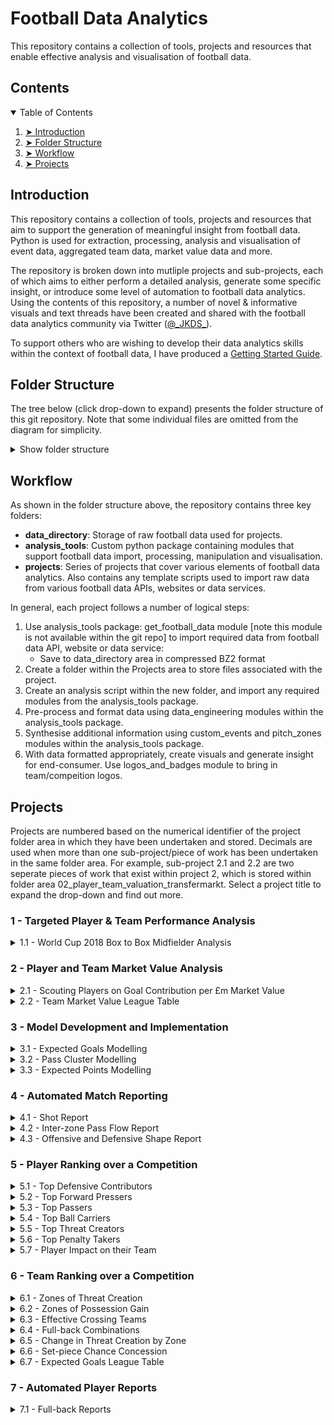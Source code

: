 # Football Data Analytics
This repository contains a collection of tools, projects and resources that enable effective analysis and visualisation of football data.

## Contents

<details open="open">
  <summary>Table of Contents</summary>
  <ol>
    <li><a href="#introduction"> ➤ Introduction</a></li>
    <li><a href="#folder-structure"> ➤ Folder Structure</a></li>
    <li><a href="#workflow"> ➤ Workflow</a></li>
    <li><a href="#projects"> ➤ Projects</a></li>
  </ol>
</details>

## Introduction
This repository contains a collection of tools, projects and resources that aim to support the generation of meaningful insight from football data. Python is used for extraction, processing, analysis and visualisation of event data, aggregated team data, market value data and more.

The repository is broken down into mutliple projects and sub-projects, each of which aims to either perform a detailed analysis, generate some specific insight, or introduce some level of automation to football data analytics. Using the contents of this repository, a number of novel & informative visuals and text threads have been created and shared with the football data analytics community via Twitter ([@\_JKDS\_](https://twitter.com/_JKDS_)).

To support others who are wishing to develop their data analytics skills within the context of football data, I have produced a [Getting Started Guide](https://github.com/jakeyk11/football-data-analytics/blob/main/Getting%20Started%20with%20Football%20Analytics.md).

## Folder Structure

The tree below (click drop-down to expand) presents the folder structure of this git repository. Note that some individual files are omitted from the diagram for simplicity.

<details>
<summary>Show folder structure</summary>


    football-data-analytics
    │
    ├── analysis_tools
    │   ├── __init__.py
    │   ├── get_football_data.py [not included in git repo]
    │   ├── logos_and_badges.py
    │   ├── models.py    
    │   ├── pitch_zones.py
    │   ├── statsbomb_custom_events.py
    │   ├── statsbomb_data_engineering.py
    │   ├── whoscored_custom_events.py
    │   ├── whoscored_data_engineering.py
    │   ├── wyscout_data_engineering.py   
    │ 
    ├── data_directory
    │   ├── leaguetable_data
    │   ├── misc_data
    │   │   ├── articles
    │   │   ├── images
    │   ├── statsbomb_data [contents not included in git repo]
    │   ├── transfermarkt_data
    │   ├── whoscored_data [contents not included in git repo]
    │   ├── wyscout_data
    │ 
    ├── model_directory
    │   ├── pass_cluster_model
    │   │   ├── PassClusterModel65.joblib
    │   ├── xg_model
    │   │   ├── log_regression_xg_model.joblib
    │
    ├── projects
    │   ├── 00_data_import_and_misc_work
    │   │   ├── download_yt_video.py 
    │   │   ├── import_data_fbref.py
    │   │   ├── import_data_leaguetable.py
    │   │   ├── import_data_whoscored.py
    │   │   ├── scrape_data_transfermarkt.py
    │   │   ├── misc_work
    │   ├── 01_wc2018_box2box_mids
    │   │   ├── worldcup_b2b_mids.py
    │   ├── 02_player_team_valuation
    │   │   ├── team_player_value_analysis.py
    │   ├── 03_model_development_and_implementation
    │   │   ├── pass_cluster_data_collection.py
    │   │   ├── shot_xg_plot.py
    │   │   ├── xg_log_regression_model.py
    │   │   ├── xg_neural_network.py  
    │   ├── 04_match_reports
    │   │   ├── off_def_shape_report_ws.py
    │   │   ├── pass_report_ws.py
    │   │   ├── shot_report_understat.py     
    │   ├── 05_competition_reports_top_players
    │   │   ├── player_defensive_contribution.py
    │   │   ├── player_effective_carriers.py
    │   │   ├── player_effective_passers.py
    │   │   ├── player_high_defensive_actions.py    
    │   │   ├── player_impact_on_team.py    
    │   │   ├── player_penalty_takers.py
    │   │   ├── player_threat_creators.py
    │   │   ├── player_threat_creators_zonal_comparison.py
    │   ├── 06_competition_reports_top_teams
    │   │   ├── team_ball_winning.py
    │   │   ├── team_common_zonal_actions.py
    │   │   ├── team_cross_success.py   
    │   │   ├── team_delta_threat_creation.py
    │   │   ├── team_fullback_combinations.py
    │   │   ├── team_setpiece_shot_concession.py
    │   │   ├── team_threat_creation.py
    │   │   ├── xg_league_table_sb.py    
    │   ├── 07_player_reports
    │   │   ├── advanced_swarm_radar.py
    │   │   ├── player_report_fullback.py
    │   ├── 08_evolution_of_shooting
    │   │   ├── shot_characteristics_trending.py
    │   ├── 09_league_position_metric_correlation
    │   │   ├── team_metric_pts_correlation.py
    │   ├── 10_team_buildup_passes
    │   │   ├── team_pass_tendencies.py
    │   ├── 11_justice_league
    │   │   ├── justice_league.py
    │   ├── 99_private_work
    │
    ├── .gitignore
    │
    ├── Getting Started with Football Analytics.md
    │     
    ├── LICENSE 
    │ 
    ├── README.md 

</details>

## Workflow

As shown in the folder structure above, the repository contains three key folders:
- **data_directory**: Storage of raw football data used for projects.
- **analysis_tools**: Custom python package containing modules that support football data import, processing, manipulation and visualisation.
- **projects**: Series of projects that cover various elements of football data analytics. Also contains any template scripts used to import raw data from various football data APIs, websites or data services.

In general, each project follows a number of logical steps:
1. Use analysis_tools package: get_football_data module [note this module is not available within the git repo] to import required data from football data API, website or data service:
    * Save to data_directory area in compressed BZ2 format
2. Create a folder within the Projects area to store files associated with the project.
3. Create an analysis script within the new folder, and import any required modules from the analysis_tools package.
4. Pre-process and format data using data_engineering modules within the analysis_tools package.
5. Synthesise additional information using custom_events and pitch_zones modules within the analysis_tools package.
6. With data formatted appropriately, create visuals and generate insight for end-consumer. Use logos_and_badges module to bring in team/compeition logos.

## Projects

Projects are numbered based on the numerical identifier of the project folder area in which they have been undertaken and stored. Decimals are used when more than one sub-project/piece of work has been undertaken in the same folder area. For example, sub-project 2.1 and 2.2 are two seperate pieces of work that exist within project 2, which is stored within folder area 02_player_team_valuation_transfermarkt. Select a project title to expand the drop-down and find out more.

### 1 - Targeted Player & Team Performance Analysis

<details>
<summary>1.1 - World Cup 2018 Box to Box Midfielder Analysis</summary>

\
**Data Source:** Statsbomb & FIFA Match Reports

**Project Area:** [01_wc2018_box2box_mids](https://github.com/jakeyk11/football-data-analytics/tree/main/projects/01_wc2018_box2box_mids)

**Code:** [worldcup_b2b_mids.py](https://github.com/jakeyk11/football-data-analytics/blob/main/projects/01_wc2018_box2box_mids/worldcup_b2b_mids.py)

**Summary and Output:** An investigation of the most effective box to box midfielders at the 2018 World Cup. A number of custom metrics are used to score central midfielders in ball winning, ball retention & creativity, and mobility. A good box to box midfielder is defined as a central midfielder that excels in each of these areas.

<p align="center">
  <img width="45%" src="./data_directory/misc_data/images/example-1-1-1.png"> &nbsp &nbsp 
  <img width="45%" src="./data_directory/misc_data/images/example-1-1-2.png">
</p>
<p align="center">
  <img width="45%" src="./data_directory/misc_data/images/example-1-1-3.png">
</p>

</details>

### 2 - Player and Team Market Value Analysis

<details>
<summary>2.1 - Scouting Players on Goal Contribution per £m Market Value</summary>

\
**Data Source:** Transfermarkt

**Project Area:** [00_data_import_and_misc_work](https://github.com/jakeyk11/football-data-analytics/tree/main/projects/00_data_import_and_misc_work) & [02_player_team_valuation](https://github.com/jakeyk11/football-data-analytics/tree/main/projects/02_player_team_valuation)

**Code:** [scrape_data_transfermarkt.py](https://github.com/jakeyk11/football-data-analytics/blob/main/projects/00_data_import_and_misc_work/scrape_data_transfermarkt.py) & [team_player_value_analysis.py](https://github.com/jakeyk11/football-data-analytics/blob/main/projects/02_player_team_valuation/team_player_value_analysis.py)

**Summary and Output:** 
Development of a tool to scrape team and player market value information from transfermarkt.co.uk. Generation of a "scouting visual" that highlights players from a given league with a favourable combination of Age and Goal Contribution per £m market value. The work also explores the use of statistical models to predict market value based on player performance.

<p align="center">
  <img width="30%" src="./data_directory/misc_data/images/example-2-1-1.png"> &nbsp &nbsp
  <img width="30%" src="./data_directory/misc_data/images/example-2-1-2.png">
</p>
<p align="center">
  <img width="30%" src="./data_directory/misc_data/images/example-2-1-3.png"> &nbsp &nbsp
  <img width="30%" src="./data_directory/misc_data/images/example-2-1-4.png">
</p>

</details>

<details>
<summary>2.2 - Team Market Value League Table</summary>

\
**Data Source:** Transfermarkt

**Project Area:** [00_data_import_and_misc_work](https://github.com/jakeyk11/football-data-analytics/tree/main/projects/00_data_import_and_misc_work) & [02_player_team_valuation](https://github.com/jakeyk11/football-data-analytics/tree/main/projects/02_player_team_valuation)

**Code:** [scrape_data_transfermarkt.py](https://github.com/jakeyk11/football-data-analytics/blob/main/projects/00_data_import_and_misc_work/scrape_data_transfermarkt.py) & [team_player_value_analysis.py](https://github.com/jakeyk11/football-data-analytics/blob/main/projects/02_player_team_valuation/team_player_value_analysis.py)

**Summary and Output:** 
Development of a tool to scrape team and player market value information from transfermarkt.co.uk. Investigation of team under/over-performance based on league ranking and total squad value ranking.

<p align="center">
  <img width="30%" src="./data_directory/misc_data/images/example-2-2-1.png"> &nbsp &nbsp
  <img width="30%" src="./data_directory/misc_data/images/example-2-2-2.png">
</p>

</details>

### 3 - Model Development and Implementation

<details>
<summary>3.1 - Expected Goals Modelling</summary>

\
**Data Source:** Wyscout

**Project Area:** [model_directory](https://github.com/jakeyk11/football-data-analytics/tree/main/model_directory/xg_model) & [03_model_development_and_implementation](https://github.com/jakeyk11/football-data-analytics/tree/main/projects/03_model_development_and_implementation)

**Code:** [xg_log_regression_model.py](https://github.com/jakeyk11/football-data-analytics/blob/main/projects/03_model_development_and_implementation/xg_log_regression_model.py), [xg_neural_network.py](https://github.com/jakeyk11/football-data-analytics/blob/main/projects/03_model_development_and_implementation/xg_neural_network.py) & [shot_xg_plot.py](https://github.com/jakeyk11/football-data-analytics/blob/main/projects/03_model_development_and_implementation/shot_xg_plot.py)

**Summary and Output:** 
Implementation and testing of basic expected goals probabilistic models. This work includes development and comparison of a logistic regression expected goals model and a neural network expected goals model, each trained off over 40000 shots taken across Europe's 'big five' leagues during the 2017/2018 season. The models are used to calculate expected goals for specific players, clubs and leagues over a defined time period.

<p align="center">
  <img width="40%" src="./data_directory/misc_data/images/example-3-1-1.png"> &nbsp &nbsp
  <img width="40%" src="./data_directory/misc_data/images/example-3-1-2.png">
</p>
<p align="center">
  <img width="30%" src="./data_directory/misc_data/images/example-3-1-3.png"> &nbsp &nbsp
  <img width="30%" src="./data_directory/misc_data/images/example-3-1-4.png"> &nbsp &nbsp
  <img width="30%" src="./data_directory/misc_data/images/example-3-1-5.png">
</p>

</details>

<details>
<summary>3.2 - Pass Cluster Modelling</summary>

\
**Data Source:** Opta

**Project Area:** [model_directory](https://github.com/jakeyk11/football-data-analytics/tree/main/model_directory/pass_cluster_model), [03_model_development_and_implementation](https://github.com/jakeyk11/football-data-analytics/tree/main/projects/03_model_development_and_implementation) & [External Repo: ml_models_collection](https://github.com/jakeyk11/ml-models-collection)

**Code:** [pass_cluster_data_collection.py](https://github.com/jakeyk11/football-data-analytics/blob/main/projects/03_model_development_and_implementation/pass_cluster_data_collection.py), [models.py](https://github.com/jakeyk11/football-data-analytics/blob/main/analysis_tools/models.py), [External Repo: ml_model.ipynb](https://github.com/jakeyk11/ml-models-collection/blob/main/Football%20Pass%20Clustering/ml_model.ipynb)

**Summary and Output:** 
Using 5,000,000+ passes withn Europe's "Big 5" leagues (Opta data, 2019/20 - 2022/23), I have constructed a clustering model that is able to assign successful passes to one of 65 clusters. This work involves the construction of a machine learning pipeline and testing of a variety of classification algorithms. The chosen model uses a k Means clustering algorithm to assign passes, which I have then packaged up within a clustering function to support many of my football analytics projects.

</details>

<details>
<summary>3.3 - Expected Points Modelling</summary>

\
**Data Source:** Statsbomb

**Project Area:** [analysis_tools](https://github.com/jakeyk11/football-data-analytics/tree/main/analysis_tools/)

**Code:** [models.py](https://github.com/jakeyk11/football-data-analytics/blob/main/analysis_tools/models.py)

**Summary and Output:** 
Implementation of a Monte-Carlo method to model the probability of individual match outcomes based on shot events and their associated expected goals (xG). A large number (10000+) of simulations are run on a given match to approximate win probability for each team, and draw probability. Expected points in a given match is then simply calculated as 3*win_probability + 1*draw_proability. The method adopted is reliant on the assumption that xG represents scoring probability, and that individual shot events are independent.

</details>

### 4 - Automated Match Reporting

<details>
<summary>4.1 - Shot Report</summary>

\
**Data Source:** Understat

**Project Area:** [04_match_reports](https://github.com/jakeyk11/football-data-analytics/tree/main/projects/04_match_reports)

**Code:** [shot_report_understat.py](https://github.com/jakeyk11/football-data-analytics/blob/main/projects/04_match_reports/shot_report_understat.py)

**Summary and Output:** 
Development of a script to extract shot data from understat and generate shot reports for a any selected match.

<p align="center">
  <img width="40%" src="./data_directory/misc_data/images/example-4-1-1.png"> &nbsp &nbsp
  <img width="40%" src="./data_directory/misc_data/images/example-4-1-2.png">
</p>

</details>

<details>
<summary>4.2 - Inter-zone Pass Flow Report</summary>

\
**Data Source:** Opta/Whoscored

**Project Area:** [04_match_reports](https://github.com/jakeyk11/football-data-analytics/tree/main/projects/04_match_reports)

**Code:** [pass_report_ws.py](https://github.com/jakeyk11/football-data-analytics/blob/main/projects/04_match_reports/pass_report_ws.py)

**Summary and Output:** 
Design and development of an algorithm that identifies and counts similar passes based on the area of the pitch in which they start and finish. Generation of inter-zone pass flow reports for any selected match. 

<p align="center">
  <img width="30%" src="./data_directory/misc_data/images/example-4-2-1.png"> &nbsp &nbsp
  <img width="30%" src="./data_directory/misc_data/images/example-4-2-2.png"> 
</p>

</details>

<details>
<summary>4.3 - Offensive and Defensive Shape Report</summary>

\
**Data Source:** Opta/Whoscored

**Project Area:** [04_match_reports](https://github.com/jakeyk11/football-data-analytics/tree/main/projects/04_match_reports)

**Code:** [pass_report_ws.py](https://github.com/jakeyk11/football-data-analytics/blob/main/projects/04_match_reports/off_def_shape_report_ws.py)

**Summary and Output:** 
Design and development of an algorithm to calculate player territories based on the positions of all in-play actions throughout a match, including removal of outliers. Generation of shape reports for any selected match, including calculation of territory area as a proxy for pitch area covered.

<p align="center">
  <img width="30%" src="./data_directory/misc_data/images/example-4-3-1.png"> &nbsp &nbsp
  <img width="30%" src="./data_directory/misc_data/images/example-4-3-2.png"> 
</p>

</details>

### 5 - Player Ranking over a Competition

<details>
<summary>5.1 - Top Defensive Contributors</summary>

\
**Data Source:** Opta/Whoscored

**Project Area:** [05_competition_reports_top_players](https://github.com/jakeyk11/football-data-analytics/tree/main/projects/05_competition_reports_top_players)

**Code:** [player_defensive_contribution.py](https://github.com/jakeyk11/football-data-analytics/blob/main/projects/05_competition_reports_top_players/player_defensive_contribution.py)

**Summary and Output:** 
Assessment of all players' defensive contribution over the duration of a competition, with identification of top players by metrics such as Recoveries and Ball Wins per 100 opposition touches. Work includes implentation of a diamond scatter diagram that can be re-used for any 2D scatter plot.

<p align="center">
  <img width="27.3%" src="./data_directory/misc_data/images/example-5-1-1.png"> &nbsp &nbsp
  <img width="27.3%" src="./data_directory/misc_data/images/example-5-1-2.png"> 
</p>

</details>

<details>
<summary>5.2 - Top Forward Pressers</summary>

\
**Data Source:** Opta/Whoscored

**Project Area:** [05_competition_reports_top_players](https://github.com/jakeyk11/football-data-analytics/tree/main/projects/05_competition_reports_top_players)

**Code:** [player_defensive_contribution.py](https://github.com/jakeyk11/football-data-analytics/blob/main/projects/05_competition_reports_top_players/player_defensive_contribution.py)

**Summary and Output:** 
Assessment of the number of defensive actions completed in the opposition third by all players' over the duration of a competition, giving an indication at who has a tendency to defend from the front.

<p align="center">
  <img width="45%" src="./data_directory/misc_data/images/example-5-2-1.png"> &nbsp &nbsp
  <img width="45%" src="./data_directory/misc_data/images/example-5-2-2.png"> 
</p>

</details>

<details>
<summary>5.3 - Top Passers</summary>

\
**Data Source:** Opta/Whoscored

**Project Area:** [05_competition_reports_top_players](https://github.com/jakeyk11/football-data-analytics/tree/main/projects/05_competition_reports_top_players)

**Code:** [player_effective_passers.py](https://github.com/jakeyk11/football-data-analytics/blob/main/projects/05_competition_reports_top_players/player_effective_passers.py)

**Summary and Output:** 
Identification of effective passers through assessment of all in-play passes completed over the duration of a competition. Metrics such as progressive passes, cumulative expected threat and passes into opposition box per 90 are used to identify top players. This work involves the implementation of an [expected threat model](https://karun.in/blog/data/open_xt_12x8_v1.json) developed by Karun Singh.

<p align="center">
  <img width="45%" src="./data_directory/misc_data/images/example-5-3-1.png"> &nbsp &nbsp
  <img width="27.3%" src="./data_directory/misc_data/images/example-5-3-3.png">
</p>
<p align="center">
  <img width="45%" src="./data_directory/misc_data/images/example-5-3-2.png"> &nbsp &nbsp
</p>

</details>

<details>
<summary>5.4 - Top Ball Carriers</summary>

\
**Data Source:** Opta/Whoscored

**Project Area:** [05_competition_reports_top_players](https://github.com/jakeyk11/football-data-analytics/tree/main/projects/05_competition_reports_top_players)

**Code:** [player_effective_carriers.py](https://github.com/jakeyk11/football-data-analytics/blob/main/projects/05_competition_reports_top_players/player_effective_carriers.py)

**Summary and Output:** 
Identification of effective carriers through assessment of carries completed over the duration of a competition. This work involves the development of a module to infer carry events from opta event data (as carries are not recorded).

<p align="center">
  <img width="45%" src="./data_directory/misc_data/images/example-5-4-1.png"> &nbsp &nbsp
  <img width="45%" src="./data_directory/misc_data/images/example-5-4-2.png">
</p>

</details>

<details>
<summary>5.5 - Top Threat Creators</summary>

\
**Data Source:** Opta/Whoscored

**Project Area:** [05_competition_reports_top_players](https://github.com/jakeyk11/football-data-analytics/tree/main/projects/05_competition_reports_top_players)

**Code:** [player_effective_carriers.py](https://github.com/jakeyk11/football-data-analytics/blob/main/projects/05_competition_reports_top_players/player_threat_creators.py)

**Summary and Output:** 
Identification of top threat creators through assessment of various events/actions completed over the duration of a competition within different areas of the pitch. This work involves the implementation of an [expected threat model](https://karun.in/blog/data/open_xt_12x8_v1.json) developed by Karun Singh.

<p align="center">
  <img width="27.3%" src="./data_directory/misc_data/images/example-5-5-1.png"> &nbsp &nbsp
  <img width="27.3%" src="./data_directory/misc_data/images/example-5-5-2.png">
</p>
<p align="center">
  <img width="27.3%" src="./data_directory/misc_data/images/example-5-5-3.png"> &nbsp &nbsp
  <img width="27.3%" src="./data_directory/misc_data/images/example-5-5-4.png">
</p>

</details>

<details>
<summary>5.6 - Top Penalty Takers</summary>

\
**Data Source:** Opta/Whoscored

**Project Area:** [05_competition_reports_top_players](https://github.com/jakeyk11/football-data-analytics/tree/main/projects/05_competition_reports_top_players)

**Code:** [player_threat_creators.py](https://github.com/jakeyk11/football-data-analytics/blob/main/projects/05_competition_reports_top_players/player_penalty_takers.py)

**Summary and Output:** 
Identification of top penalty takers across multiple competitions. Penalty quality is assessed my mean distance of on-target penalty from goalkeeper midriff, with off-target penalties assigned a distance of zero. This work includes implementation of "3D projections" within 2D subplots.

<p align="center">
  <img width="45%" src="./data_directory/misc_data/images/example-5-6-1.png"> &nbsp &nbsp
  <img width="45%" src="./data_directory/misc_data/images/example-5-6-2.png">
</p>

</details>

<details>
<summary>5.7 - Player Impact on their Team</summary>

\
**Data Source:** Opta/Whoscored

**Project Area:** [05_competition_reports_top_players](https://github.com/jakeyk11/football-data-analytics/tree/main/projects/05_competition_reports_top_players)

**Code:** [player_threat_creators.py](https://github.com/jakeyk11/football-data-analytics/blob/main/projects/05_competition_reports_top_players/player_impact_on_team.py)

**Summary and Output:** 
Determination of how a team's aggregrated metrics (team expected threat, team expected threat conceded, team expected threat difference, etc) vary when a specific player is on the pitch vs. when they are not playing

<p align="center">
  <img width="45%" src="./data_directory/misc_data/images/example-5-7-1.png"> &nbsp &nbsp
  <img width="45%" src="./data_directory/misc_data/images/example-5-7-2.png">
</p>

</details>

### 6 - Team Ranking over a Competition

<details>
<summary>6.1 - Zones of Threat Creation</summary>

\
**Data Source:** Opta/Whoscored

**Project Area:** [06_competition_reports_top_teams](https://github.com/jakeyk11/football-data-analytics/tree/main/projects/06_competition_reports_top_teams)

**Code:** [team_threat_creation.py](https://github.com/jakeyk11/football-data-analytics/blob/main/projects/06_competition_reports_top_teams/team_threat_creation.py)

**Summary and Output:** 
Ranking of teams by total threat created through in-play passes and carries per 90, including identification of the zones in which each team generates threat.

<p align="center">
  <img width="37%" src="./data_directory/misc_data/images/example-6-1-1.png"> &nbsp &nbsp
  <img width="37%" src="./data_directory/misc_data/images/example-6-1-2.png">
</p>

</details>

<details>
<summary>6.2 - Zones of Possession Gain</summary>

\
**Data Source:** Opta/Whoscored

**Project Area:** [06_competition_reports_top_teams](https://github.com/jakeyk11/football-data-analytics/tree/main/projects/06_competition_reports_top_teams)

**Code:** [team_ball_winning.py](https://github.com/jakeyk11/football-data-analytics/blob/main/projects/06_competition_reports_top_teams/team_ball_winning.py)

**Summary and Output:** 
Ranking of teams by the mean height up the pitch that they win the ball back, including identification of the zones in which they gain possession of the ball from the opposition.

<p align="center">
  <img width="37%" src="./data_directory/misc_data/images/example-6-2-1.png"> &nbsp &nbsp
  <img width="37%" src="./data_directory/misc_data/images/example-6-2-2.png">
</p>
  
</details>

<details>
<summary>6.3 - Effective Crossing Teams</summary>

\
**Data Source:** Opta/Whoscored

**Project Area:** [06_competition_reports_top_teams](https://github.com/jakeyk11/football-data-analytics/tree/main/projects/06_competition_reports_top_teams)

**Code:** [team_cross_success.py](https://github.com/jakeyk11/football-data-analytics/blob/main/projects/06_competition_reports_top_teams/team_cross_success.py)

**Summary and Output:** 
Ranking of teams by in-play cross success rate. This work includes a custom definition of an effective (or successful) cross, where an effective cross is one that is followed by either a shot or key pass within 5 seconds of play (irrespective of the inital cross outcome).

<p align="center">
  <img width="37%" src="./data_directory/misc_data/images/example-6-3-1.png">
</p>
  
</details>

<details>
<summary>6.4 - Full-back Combinations</summary>

\
**Data Source:** Opta/Whoscored

**Project Area:** [06_competition_reports_top_teams](https://github.com/jakeyk11/football-data-analytics/tree/main/projects/06_competition_reports_top_teams)

**Code:** [team_fullback_combinations.py](https://github.com/jakeyk11/football-data-analytics/blob/main/projects/06_competition_reports_top_teams/team_fullback_combinations.py)

**Summary and Output:** 
Ranking of teams by the frequency in which their full backs combine. Passes between full-backs of each team are identified and highlighted based on whether the pass leads to a shot on goal.
  
<p align="center">
  <img width="37%" src="./data_directory/misc_data/images/example-6-4-1.png">
</p>
  
</details>

<details>
<summary>6.5 - Change in Threat Creation by Zone</summary>

\
**Data Source:** Opta/Whoscored

**Project Area:** [06_competition_reports_top_teams](https://github.com/jakeyk11/football-data-analytics/tree/main/projects/06_competition_reports_top_teams)

**Code:** [team_delta_threat_creation.py](https://github.com/jakeyk11/football-data-analytics/blob/main/projects/06_competition_reports_top_teams/team_delta_threat_creation.py)

**Summary and Output:** 
Ranking of teams by improvement in total threat created through in-play passes and carries per 90 - current season vs. last season. Includes accounting for teams that were in division above or below in previous year. Change in threat creation is also broken down by pitch zone
  
<p align="center">
  <img width="37%" src="./data_directory/misc_data/images/example-6-5-1.png"> &nbsp &nbsp
  <img width="37%" src="./data_directory/misc_data/images/example-6-5-2.png">
</p>
  
</details>

<details>
<summary>6.6 - Set-piece Chance Concession</summary>

\
**Data Source:** Opta/Whoscored

**Project Area:** [06_competition_reports_top_teams](https://github.com/jakeyk11/football-data-analytics/tree/main/projects/06_competition_reports_top_teams)

**Code:** [team_setpiece_shot_concession.py](https://github.com/jakeyk11/football-data-analytics/blob/main/projects/06_competition_reports_top_teams/team_setpiece_shot_concession.py)

**Summary and Output:** 
Investigation of team's ability to defend set-pieces through aggregating chances conceded within 5 seconds of an opposition "indirect" set-piece. "Indirect" set-pieces refer to corner and free-kicks where the ball remains in play after the set-piece is taken, therefore off-target free-kicks and direct goals from set-pieces are excluded from the analysis.
  
<p align="center">
  <img width="30%" src="./data_directory/misc_data/images/example-6-6-1.png"> &nbsp &nbsp
  <img width="30%" src="./data_directory/misc_data/images/example-6-6-2.png">
</p>
  
</details>

<details>
<summary>6.7 - Expected Goals League Table</summary>

\
**Data Source:** Statsbomb

**Project Area:** [06_competition_reports_top_teams](https://github.com/jakeyk11/football-data-analytics/tree/main/projects/06_competition_reports_top_teams)

**Code:** [team_setpiece_shot_concession.py](https://github.com/jakeyk11/football-data-analytics/blob/main/projects/06_competition_reports_top_teams/xg_league_table_sb.py)

**Summary and Output:** 
Generation of various league table rankings based on team's xG, xG performance, xG/xT ration and various other metrics.
  
<p align="center">
  <img width="50%" src="./data_directory/misc_data/images/example-6-7-1.png">
</p>
  
</details>

### 7 - Automated Player Reports

<details>
<summary>7.1 - Full-back Reports</summary>

\
**Data Source:** Opta/Whoscored

**Project Area:** [07_player_reports](https://github.com/jakeyk11/football-data-analytics/tree/main/projects/07_player_reports)

**Code:** [player_report_fullback.py](https://github.com/jakeyk11/football-data-analytics/blob/main/projects/07_player_reports/player_report_fullback.py)

**Summary and Output:** 
Player report specific to full-backs, including development of a flexible/robust mechanism to compare the report subject to similar players, and then rank the set of players against all full-backs within a chosen league.
  
<p align="center">
  <img width="45%" src="./data_directory/misc_data/images/example-7-1-1.png"> &nbsp &nbsp
  <img width="45%" src="./data_directory/misc_data/images/example-7-1-2.png">
</p>
  
</details>

